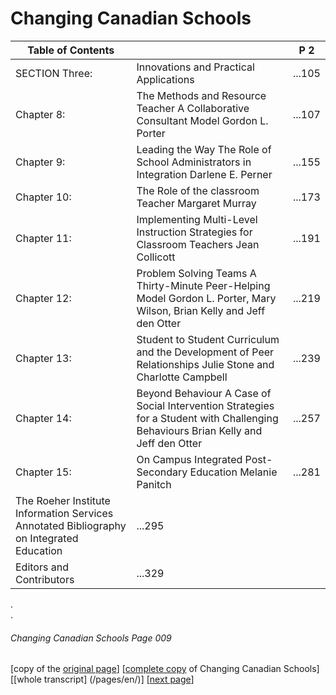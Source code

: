 # Changing Canadian Schools
Table of Contents||P 2|
---|---|---
SECTION Three: |	Innovations and Practical Applications |...105
Chapter 8: | The Methods and Resource Teacher A Collaborative Consultant Model Gordon L. Porter |...107
Chapter 9: | Leading the Way	The Role of School Administrators in Integration	Darlene E. Perner |...155
Chapter 10: | The Role of the classroom Teacher	Margaret Murray |...173
Chapter 11: | Implementing Multi-Level Instruction  Strategies for Classroom Teachers	Jean Collicott |...191
Chapter 12: | Problem Solving Teams	A Thirty-Minute Peer-Helping Model 	Gordon L. Porter, Mary Wilson, Brian Kelly and Jeff den Otter |...219
Chapter 13: | Student to Student Curriculum and the Development of Peer Relationships	Julie Stone and Charlotte Campbell |...239
Chapter 14: | Beyond Behaviour	A Case of Social Intervention Strategies	for a Student with Challenging Behaviours Brian Kelly and Jeff den Otter |...257
Chapter 15: | On Campus Integrated Post-Secondary Education Melanie Panitch |...281
 |The Roeher Institute Information Services	Annotated Bibliography on Integrated Education |...295
 |Editors and Contributors |...329

.  
.  
###### Changing Canadian Schools Page 009

[copy of the [original page](/copies-from-original/CCS009.png)]
[[complete copy](/copies-from-original/BestCopy_Changing_Canadian_Schools_Perspectives_on_Disability_and_Inclusion.pdf) of Changing Canadian Schools]
[[whole transcript] (/pages/en/)]
[[next page](Changing_Canadian_Schools-010)]
